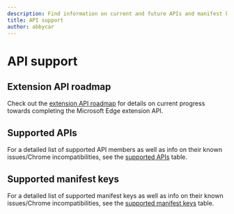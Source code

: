 ```yaml
---
description: Find information on current and future APIs and manifest keys.
title: API support
author: abbycar
---
```


#  API support

## Extension API roadmap
Check out the [extension API roadmap](./api-support/extension-API-roadmap.md) for details on current progress towards completing the Microsoft Edge extension API.

## Supported APIs
For a detailed list of supported API members as well as info on their known issues/Chrome incompatibilities, see the [supported APIs](./api-support/supported-APIs.md) table.

## Supported manifest keys
For a detailed list of supported manifest keys as well as info on their known issues/Chrome incompatibilities, see the [supported manifest keys](./api-support/supported-manifest-keys.md) table.
